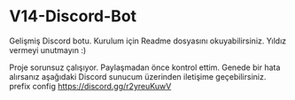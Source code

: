 # V14-Discord-Bot
Gelişmiş Discord botu. Kurulum için Readme dosyasını okuyabilirsiniz. Yıldız vermeyi unutmayın :)

Proje sorunsuz çalışıyor. Paylaşmadan önce kontrol ettim. Genede bir hata alırsanız aşağıdaki Discord sunucum üzerinden iletişime geçebilirsiniz.
prefix config
https://discord.gg/r2yreuKuwV


